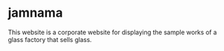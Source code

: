 # jamnama
 This website is a corporate website for displaying the sample works of a glass factory that sells glass.
